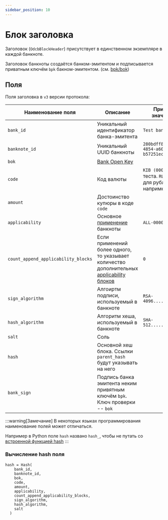 ```yaml
---
sidebar_position: 10
---
```

# Блок заголовка

Заголовок (`OdcbBlockHeader`)
присутствует в единственном экземпляре в каждой банкноте.

Заголовок банкноты создаётся
банком-эмитентом и подписывается приватным ключём `bpk`
бакном-эмитентом.
(см. [bpk/bok](../06-information-security/keys.md#bpk-bok))


## Поля

Поля заголовка в `v3` версии протокола:

| Наименование поля          | Описание                                                                                                      | Пример значения                                  |
|----------------------------|---------------------------------------------------------------------------------------------------------------|--------------------------------------------------|
| `bank_id`                   | Уникальный идентификатор банка-эмитента                                                                       | `Test bank`                                      |
| `banknote_id`               | Уникальный UUID банкноты                                                                                      | `280bdff8-a345-4854-a60b-b57251ec4d0e`           |
| `bok`                       | [Bank Open Key](../06-information-security/keys.md#bpk-bok)                                                   |                                                  |
| `code`                      | Код валюты                                                                                                    | `KIB (000)` для теста. `RUB 643` для рублей РФ, например |
| `amount`                    | Достоинство купюры в коде `code`                                                                              |                                                  |
| `applicability`             | Основное [применение](../02-potential/banknote.md#applicability) банкноты                                     |  `ALL-0000-0000000`                                                |
| `count_append_applicability_blocks` | Если применений более одного, то указывает количество дополнительных [applicability блоков](applicability.md) | `0`                                               |
| `sign_algorithm`            | Алгоиртм подписи, используемый в банкноте                                                                     |`RSA-4096............`                                                  |
| `hash_algorithm`            | Алгоритм хеша, используемый в банкноте                                                                        | `SHA-512.............`                                          |
| `salt`                      | Соль                                                                                                          |                                          |
| `hash`                       | Основной хеш блока. Ссылки `parent_hash` будут указывать на него                                              |                                           |
| `bank_sign`                  | Подпись банка эмитента неким привятным ключём `bpk`. Ключ проверки -- `bok`                                   |                                           |

:::warning[Замечание]
В некоторых языках программирования
наименование полей может отличаться.

Например в Python поле `hash`
названо `hash_`, чтобы не путать
со 
[встроенной функцией hash](https://docs.python.org/3/library/functions.html#hash)
:::

### Вычисление hash поля

```
hash = Hash(
    bank_id, 
    banknote_id, 
    bok, 
    code, 
    amount, 
    applicability, 
    count_append_applicability_blocks, 
    sign_algorithm, 
    hash_algorithm, 
    salt
  )
```
